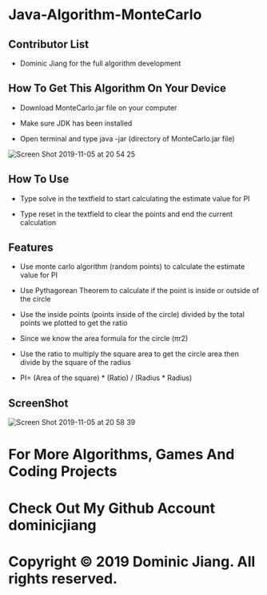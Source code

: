 # Java-Algorithm-MonteCarlo

## Contributor List

- Dominic Jiang for the full algorithm development

## How To Get This Algorithm On Your Device

- Download MonteCarlo.jar file on your computer

- Make sure JDK has been installed

- Open terminal and type java -jar (directory of MonteCarlo.jar file)

![Screen Shot 2019-11-05 at 20 54 25](https://user-images.githubusercontent.com/49256436/68269388-83437600-000e-11ea-8567-4cceadae139d.png)

## How To Use

- Type solve in the textfield to start calculating the estimate value for PI

- Type reset in the textfield to clear the points and end the current calculation

## Features

- Use monte carlo algorithm (random points) to calculate the estimate value for PI

- Use Pythagorean Theorem to calculate if the point is inside or outside of the circle

- Use the inside points (points inside of the circle) divided by the total points we plotted to get the ratio

- Since we know the area formula for the circle (πr2)

- Use the ratio to multiply the square area to get the circle area then divide by the square of the radius 

- PI= (Area of the square) * (Ratio) / (Radius * Radius)

## ScreenShot

![Screen Shot 2019-11-05 at 20 58 39](https://user-images.githubusercontent.com/49256436/68269559-1381bb00-000f-11ea-9ce0-7fd5e68719e7.png)

# For More Algorithms, Games And Coding Projects

# Check Out My Github Account dominicjiang

# Copyright © 2019 Dominic Jiang. All rights reserved.
